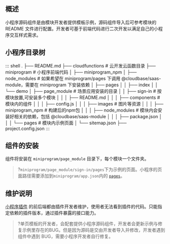 ## 概述
小程序源码组件是由模块开发者提供模板示例，源码组件导入后可参考模块的 README 文件进行配置。开发者可基于前端代码进行二次开发以满足自己的小程序交互样式需求。


## 小程序目录树
<dx-codeblock>
:::  shell
.
├── README.md
├── cloudfunctions # 云开发云函数目录
├── miniprogram # 小程序前端代码
│   ├── miniprogram_npm
│   ├── node_modules # 如果希望在 miniprogram/pages 下调用 @cloudbase/saas-module，需要在 miniprogram 下安装依赖
│   ├── pages
│   │   ├── index
│   │   └── demo
│   ├── page_module # 场景应用安装的目录
│   │   ├── sign-in # 按模块放置,可安装多个模块
│   │   │   ├── README.md
│   │   │   ├── components # 模块内的组件
│   │   │   ├── config.js
│   │   │   ├── images # 图片等资源
│   │   │   ├── miniprogram_npm # 构建后的npm包
│   │   │   ├── node_modules # 模块内会安装好相关的依赖，包括 @cloudbase/saas-module
│   │   │   ├── package.json
│   │   │   └── pages # 模块内示例页面
│   └── sitemap.json
├── project.config.json
:::
</dx-codeblock>


## 组件的安装
组件将安装在 `miniprogram/page_module` 目录下，每个模块一个文件夹。

>?`miniprogram/page_module/sign-in/pages`下为示例的页面。小程序的页面路径需要添加到`miniprogram/app.json`内的 [`pages`](https://developers.weixin.qq.com/miniprogram/dev/reference/configuration/app.html#pages)。

## 维护说明
[小程序插件](https://developers.weixin.qq.com/miniprogram/dev/framework/plugin/) 的前后端都由插件开发者维护，使用者无法看到插件的代码。只能指定依赖的插件版本，通过插件暴露的接口能力。

>?单页模板的开发者，会配套提供小程序源码组件，开发者会更新示例与修复示例里存在的BUG。但是因为源码是交由开发者导入并修改，开发者遇到组件中遇到 BUG，需要小程序开发者自行修复。
